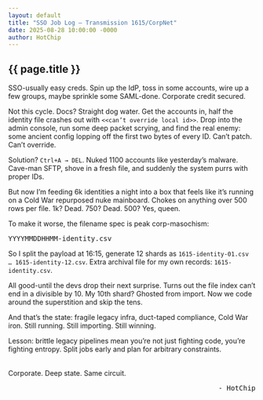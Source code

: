 ```yaml
---
layout: default
title: "SSO Job Log – Transmission 1615/CorpNet"
date: 2025-08-28 10:00:00 -0000
author: HotChip
---
```


<div class="terminal-log">
  <h2 class="crt-green">{{ page.title }}</h2>
  <p>SSO-usually easy creds. Spin up the IdP, toss in some accounts, wire up a few groups, maybe sprinkle some SAML-done. Corporate credit secured.</p>
  <p>Not this cycle. Docs? Straight dog water. Get the accounts in, half the identity file crashes out with <code>&lt;&lt;can’t override local id&gt;&gt;</code>. Drop into the admin console, run some deep packet scrying, and find the real enemy: some ancient config lopping off the first two bytes of every ID. Can’t patch. Can’t override.</p>
  <p>Solution? <code>Ctrl+A → DEL</code>. Nuked 1100 accounts like yesterday’s malware. Cave-man SFTP, shove in a fresh file, and suddenly the system purrs with proper IDs.</p>
  <p>But now I’m feeding 6k identities a night into a box that feels like it’s running on a Cold War repurposed nuke mainboard. Chokes on anything over 500 rows per file. 1k? Dead. 750? Dead. 500? Yes, queen.</p>
  <p>To make it worse, the filename spec is peak corp-masochism:</p>
  <pre>YYYYMMDDHHMM-identity.csv</pre>
  <p>So I split the payload at 16:15, generate 12 shards as <code>1615-identity-01.csv … 1615-identity-12.csv</code>. Extra archival file for my own records: <code>1615-identity.csv</code>.</p>
  <p>All good-until the devs drop their next surprise. Turns out the file index can’t end in a divisible by 10. My 10th shard? Ghosted from import. Now we code around the superstition and skip the tens.</p>
  <p>And that’s the state: fragile legacy infra, duct-taped compliance, Cold War iron. Still running. Still importing. Still winning.</p>
  <p>Lesson: brittle legacy pipelines mean you’re not just fighting code, you’re fighting entropy. Split jobs early and plan for arbitrary constraints.</p>
  <p class="glitch" style="margin-top: 2rem;">Corporate. Deep state. Same circuit.</p>
  <p style="text-align: right; width: 100%; font-family: 'JetBrains Mono', 'Fira Code', monospace;">- HotChip</p>
</div>